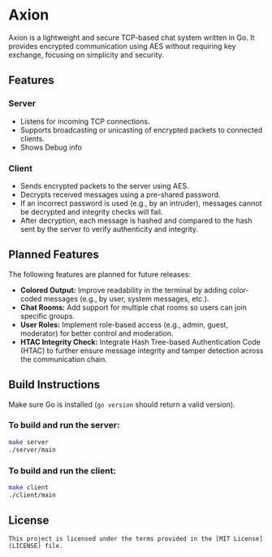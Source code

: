 # Axion

Axion is a lightweight and secure TCP-based chat system written in Go. It provides encrypted communication using AES without requiring key exchange, focusing on simplicity and security.

## Features

### Server
- Listens for incoming TCP connections.
- Supports broadcasting or unicasting of encrypted packets to connected clients.
- Shows Debug info 

### Client
- Sends encrypted packets to the server using AES.
- Decrypts received messages using a pre-shared password.
- If an incorrect password is used (e.g., by an intruder), messages cannot be decrypted and integrity checks will fail.
- After decryption, each message is hashed and compared to the hash sent by the server to verify authenticity and integrity.

## Planned Features

The following features are planned for future releases:

- **Colored Output:** Improve readability in the terminal by adding color-coded messages (e.g., by user, system messages, etc.).
- **Chat Rooms:** Add support for multiple chat rooms so users can join specific groups.
- **User Roles:** Implement role-based access (e.g., admin, guest, moderator) for better control and moderation.
- **HTAC Integrity Check:** Integrate Hash Tree-based Authentication Code (HTAC) to further ensure message integrity and tamper detection across the communication chain.

## Build Instructions

Make sure Go is installed (`go version` should return a valid version).

### To build and run the server:
```bash
make server
./server/main 
```

### To build and run the client:

```bash
make client
./client/main 
```

## License
```
This project is licensed under the terms provided in the [MIT License](LICENSE) file.
```


